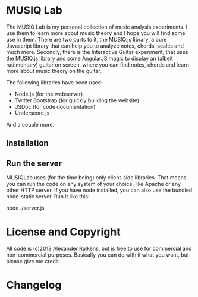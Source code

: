 MUSIQ Lab
=========

The MUSIQ Lab is my personal collection of music analysis experiments. I use them to learn more about music theory and I hope you will find some use in them. There are two parts to it, the MUSIQ.js library, a pure Javascript library that can help you to analyze notes, chords, scales and much more. Secondly, there is the Interactive Guitar experiment, that uses the MUSIQ.js library and some AngularJS magic to display an (albeit rudimentary) guitar on screen, where you can find notes, chords and learn more about music theory on the guitar. 


The following libraries have been used:
- Node.js (for the webserver)
- Twitter Bootstrap (for quickly building the website)
- JSDoc (for code documentation)
- Underscore.js

And a couple more. 

Installation
------------

Run the server
--------------

MUSIQLab uses (for the time being) only client-side libraries. That means you can run the code on any system of your choice, like Apache or any other HTTP server. If you have node installed, you can also use the bundled node-static server. Run it like this:

 node ./server.js
 
License and Copyright
=====================

All code is (c)2013 Alexander Rulkens, but is free to use for commercial and non-commercial purposes. Basically you can do with it what you want, but please give me credit.


Changelog
=========